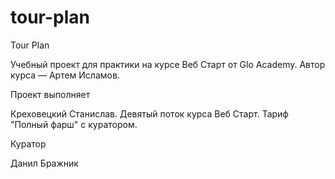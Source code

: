 # tour-plan

Tour Plan

Учебный проект для практики на курсе Веб Старт от Glo Academy. Автор курса — Артем Исламов.

Проект выполняет

Креховецкий Станислав. Девятый поток курса Веб Старт. Тариф "Полный фарш" с куратором.

Куратор

Данил Бражник
